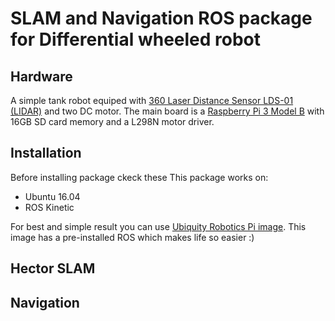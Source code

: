 SLAM and Navigation ROS package for Differential wheeled robot
=
Hardware
-
A simple tank robot equiped with [360 Laser Distance Sensor LDS-01 (LIDAR)](https://www.robotis.us/360-laser-distance-sensor-lds-01-lidar/) and two DC motor. The main board is a [Raspberry Pi 3 Model B](https://www.raspberrypi.com/products/raspberry-pi-3-model-b/) with 16GB SD card memory and a L298N motor driver.

Installation
-
Before installing package ckeck these 
This package works on: 

- Ubuntu 16.04
- ROS Kinetic

For best and simple result you can use [Ubiquity Robotics Pi image](https://downloads.ubiquityrobotics.com/pi.html). This image has a pre-installed ROS which makes life so easier :) 



Hector SLAM
-


Navigation
-
